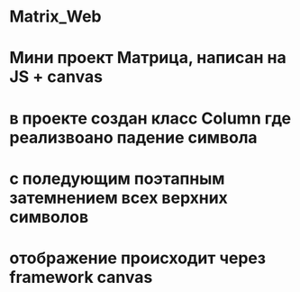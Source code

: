 # Matrix_Web
# Мини проект Матрица, написан на JS + canvas
# в проекте создан класс Column где реализвоано падение символа 
# с поледующим поэтапным затемнением всех верхних символов
# отображение происходит через framework canvas
